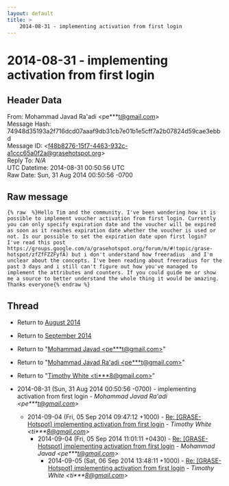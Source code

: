 ```yaml
---
layout: default
title: >
    2014-08-31 - implementing activation from first login
---
```


# 2014-08-31 - implementing activation from first login

## Header Data

From: Mohammad Javad Ra'adi \<pe***t@gmail.com\><br>
Message Hash: 74948d35193a2f716dcd07aaaf9db31cb7e01b1e5cff7a2b07824d59cae3ebbd<br>
Message ID: \<f48b8276-15f7-4463-932c-a1ccc65a0f2a@grasehotspot.org\><br>
Reply To: _N/A_<br>
UTC Datetime: 2014-08-31 00:50:56 UTC<br>
Raw Date: Sun, 31 Aug 2014 00:50:56 -0700<br>

## Raw message

```
{% raw  %}Hello Tim and the community. I've been wondering how it is possible to implement voucher activation from first login. Currently you can only specify expiration date and the voucher will be expired as soon as it reaches expiration date whether the voucher is used or not. Is our possible to set the expiration date upon first login?
I've read this post https://groups.google.com/a/grasehotspot.org/forum/m/#!topic/grase-hotspot/zfZfFZZFyfA) but i don't understand how freeradius  and I'm unclear about the concepts. I've been reading about freeradius for the past 3 days and i still can't figure out how you've managed to implement the attributes and counters. If you could guide me or show me a source to better understand the whole thing it would be amazing.
Thanks everyone{% endraw %}
```

## Thread

+ Return to [August 2014](/archive/2014/08)
+ Return to [September 2014](/archive/2014/09)

+ Return to "[Mohammad Javad <pe***t<span>@</span>gmail.com>](/authors/pe___t_at_gmail_com)"
+ Return to "[Mohammad Javad Ra'adi <pe***t<span>@</span>gmail.com>](/authors/pe___t_at_gmail_com)"
+ Return to "[Timothy White <ti***8<span>@</span>gmail.com>](/authors/ti___8_at_gmail_com)"

+ 2014-08-31 (Sun, 31 Aug 2014 00:50:56 -0700) - implementing activation from first login - _Mohammad Javad Ra'adi \<pe***t@gmail.com\>_
  + 2014-09-04 (Fri, 05 Sep 2014 09:47:12 +1000) - [Re: [GRASE-Hotspot] implementing activation from first login](/archive/2014/09/f4a08b74497522101bf6fb1f74c4ed24c3f65c2241bf1e24885c92d2e712d230) - _Timothy White \<ti***8@gmail.com\>_
    + 2014-09-04 (Fri, 05 Sep 2014 11:01:11 +0430) - [Re: [GRASE-Hotspot] implementing activation from first login](/archive/2014/09/a55ee7117b48b876f495c27eae564c53a4176895bd5fc3f32068f493464ae8a0) - _Mohammad Javad \<pe***t@gmail.com\>_
      + 2014-09-05 (Sat, 06 Sep 2014 13:48:11 +1000) - [Re: [GRASE-Hotspot] implementing activation from first login](/archive/2014/09/151314347836e09089395b26d13fb5a6a71df12af5f8f400ee71fb061b6aa692) - _Timothy White \<ti***8@gmail.com\>_

